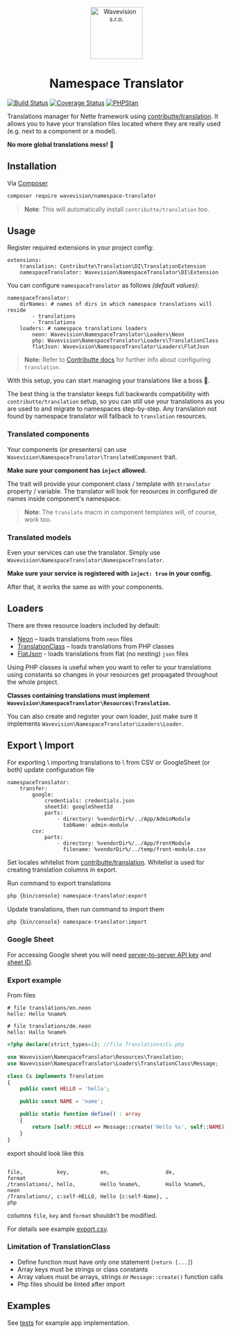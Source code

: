 <p align="center"><a href="https://github.com/wavevision"><img alt="Wavevision s.r.o." src="https://wavevision.com/images/wavevision-logo.png" width="120" /></a></p>
<h1 align="center">Namespace Translator</h1>

[![Build Status](https://travis-ci.org/wavevision/namespace-translator.svg?branch=master)](https://travis-ci.org/wavevision/namespace-translator)
[![Coverage Status](https://coveralls.io/repos/github/wavevision/namespace-translator/badge.svg?branch=master)](https://coveralls.io/github/wavevision/namespace-translator?branch=master)
[![PHPStan](https://img.shields.io/badge/style-level%20max-brightgreen.svg?label=phpstan)](https://github.com/phpstan/phpstan)

Translations manager for Nette framework using [contributte/translation](https://github.com/contributte/translation). It allows you
to have your translation files located where they are really used (e.g. next to a component or a model). 

**No more global translations mess!** 💪

## Installation

Via [Composer](https://getcomposer.org)

```bash
composer require wavevision/namespace-translator
```

> **Note**: This will automatically install `contributte/translation` too.

## Usage

Register required extensions in your project config:

```neon
extensions:
	translation: Contributte\Translation\DI\TranslationExtension
	namespaceTranslator: Wavevision\NamespaceTranslator\DI\Extension
```

You can configure `namespaceTranslator` as follows *(default values)*:

```neon
namespaceTranslator:
    dirNames: # names of dirs in which namespace translations will reside
        - translations
        - Translations
    loaders: # namespace translations loaders
        neon: Wavevision\NamespaceTranslator\Loaders\Neon
        php: Wavevision\NamespaceTranslator\Loaders\TranslationClass
        flatJson: Wavevision\NamespaceTranslator\Loaders\FlatJson
```
> **Note:** Refer to [Contributte docs](https://contributte.org/packages/contributte/translation.html#configuration) 
> for further info about configuring `translation`.

With this setup, you can start managing your translations like a boss 🤵.

The best thing is the translator keeps full backwards compatibility with `contributte/translation` setup, 
so you can still use your translations as you are used to and migrate to namespaces step-by-step.
Any translation not found by namespace translator will fallback to `translation` resources.

### Translated components

Your components (or presenters) can use `Wavevision\NamespaceTranslator\TranslatedComponent` trait.

**Make sure your component has `inject` allowed.**

The trait will provide your component class / template with `$translator` property / variable. 
The translator will look for resources in configured dir names inside component's namespace.

> **Note**: The `translate` macro in component templates will, of course, work too.

### Translated models

Even your services can use the translator. Simply use `Wavevision\NamespaceTranslator\NamespaceTranslator`.

**Make sure your service is registered with `inject: true` in your config.**

After that, it works the same as with your components.

## Loaders

There are three resource loaders included by default:

- [Neon](./src/NamespaceTranslator/Loaders/Neon.php) – loads translations from `neon` files
- [TranslationClass](./src/NamespaceTranslator/Loaders/TranslationClass.php) – loads translations from PHP classes
- [FlatJson](./src/NamespaceTranslator/Loaders/FlatJson.php) - loads translations from flat (no nesting) `json` files

Using PHP classes is useful when you want to refer to your translations using constants so changes in your resources get propagated throughout the whole project.

**Classes containing translations must implement `Wavevision\NamespaceTranslator\Resources\Translation`.**

You can also create and register your own loader, just make sure it implements `Wavevision\NamespaceTranslator\Loaders\Loader`.

## Export \ Import

For exporting \ importing translations to \ from CSV or GoogleSheet (or both) update configuration file

```neon
namespaceTranslator:
	transfer:
		google:
			credentials: credentials.json
			sheetId: googleSheetId
			parts:
				- directory: %vendorDir%/../App/AdminModule
				  tabName: admin-module
		csv:
			parts:
				- directory: %vendorDir%/../App/FrontModule
				  filename: %vendorDir%/../temp/front-module.csv
```

Set locales whitelist from [contributte/translation](https://contributte.org/packages/contributte/translation.html#configuration). Whitelist is used for creating translation columns in export.

Run command to export translations

```bash
php {bin/console} namespace-translator:export
``` 

Update translations, then run command to import them

```bash
php {bin/console} namespace-translator:import
``` 

### Google Sheet

For accessing Google sheet you will need [server-to-server API key](https://developers.google.com/sheets/api/guides/authorizing?authuser=1#APIKey) and [sheet ID](https://support.asinzen.com/article/516-how-do-i-get-my-google-spreadsheet-id).
 

### Export example

From files

```neon
# file translations/en.neon
hello: Hello %name%
```
```neon
# file translations/de.neon
hello: Hallo %name%
```
```php
<?php declare(strict_types=1); //file Translations/Cs.php

use Wavevision\NamespaceTranslator\Resources\Translation;
use Wavevision\NamespaceTranslator\Loaders\TranslationClass\Message;

class Cs implements Translation
{
    public const HELLO = 'hello';

    public const NAME = 'name';

    public static function define() : array
    {
        return [self::HELLO => Message::create('Hello %s', self::NAME)]; 
    }
}
```

export should look like this

```csv

file,           key,          en,                  de,                  format
/translations/, hello,        Hello %name%,        Hallo %name%,        neon
/Translations/, c:self-HELLO, Hello {c:self-Name}, ,                    php
```

columns `file`, `key` and `format` shouldn't be modified. 

For details see example [export.csv](./tests/NamespaceTranslatorTests/Transfer/Export/Writters/export.csv).

### Limitation of TranslationClass

* Define function must have only one statement (`return [...]`)
* Array keys must be strings or class constants
* Array values must be arrays, strings or `Message::create()` function calls
* Php files should be linted after import

## Examples

See [tests](./tests/NamespaceTranslatorTests/App) for example app implementation.
